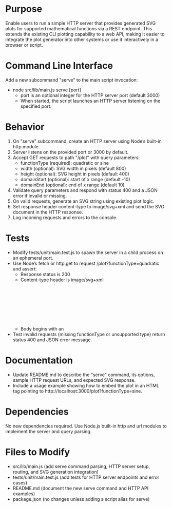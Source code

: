 # Purpose
Enable users to run a simple HTTP server that provides generated SVG plots for supported mathematical functions via a REST endpoint. This extends the existing CLI plotting capability to a web API, making it easier to integrate the plot generator into other systems or use it interactively in a browser or script.

# Command Line Interface
Add a new subcommand "serve" to the main script invocation:
- node src/lib/main.js serve [port]
  - port is an optional integer for the HTTP server port (default 3000)
  - When started, the script launches an HTTP server listening on the specified port.

# Behavior
1. On "serve" subcommand, create an HTTP server using Node’s built-in http module.
2. Server listens on the provided port or 3000 by default.
3. Accept GET requests to path "/plot" with query parameters:
   - functionType (required): quadratic or sine
   - width (optional): SVG width in pixels (default 800)
   - height (optional): SVG height in pixels (default 400)
   - domainStart (optional): start of x range (default -10)
   - domainEnd (optional): end of x range (default 10)
4. Validate query parameters and respond with status 400 and a JSON error if invalid or missing.
5. On valid requests, generate an SVG string using existing plot logic.
6. Set response header content-type to image/svg+xml and send the SVG document in the HTTP response.
7. Log incoming requests and errors to the console.

# Tests
- Modify tests/unit/main.test.js to spawn the server in a child process on an ephemeral port.
- Use Node’s fetch or http.get to request /plot?functionType=quadratic and assert:
  - Response status is 200
  - Content-type header is image/svg+xml
  - Body begins with an <svg> tag and contains a path element.
- Test invalid requests (missing functionType or unsupported type) return status 400 and JSON error message.

# Documentation
- Update README.md to describe the "serve" command, its options, sample HTTP request URLs, and expected SVG response.
- Include a usage example showing how to embed the plot in an HTML <img> tag pointing to http://localhost:3000/plot?functionType=sine.

# Dependencies
No new dependencies required. Use Node.js built-in http and url modules to implement the server and query parsing.

# Files to Modify
- src/lib/main.js (add serve command parsing, HTTP server setup, routing, and SVG generation integration)
- tests/unit/main.test.js (add tests for HTTP server endpoints and error cases)
- README.md (document the new serve command and HTTP API examples)
- package.json (no changes unless adding a script alias for serve)